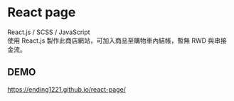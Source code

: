 # React page

React.js / SCSS / JavaScript
<br>
使用 React.js 製作此商店網站，可加入商品至購物車內結帳，暫無 RWD 與串接金流。

## DEMO

https://ending1221.github.io/react-page/
